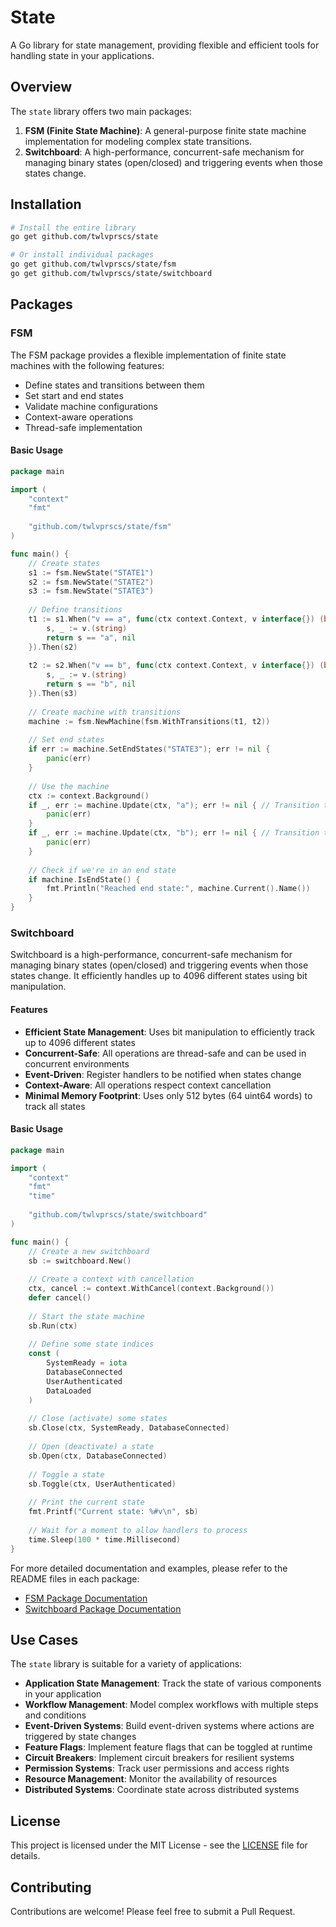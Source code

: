 # State

A Go library for state management, providing flexible and efficient tools for handling state in your applications.

## Overview

The `state` library offers two main packages:

1. **FSM (Finite State Machine)**: A general-purpose finite state machine implementation for modeling complex state transitions.
2. **Switchboard**: A high-performance, concurrent-safe mechanism for managing binary states (open/closed) and triggering events when those states change.

## Installation

```bash
# Install the entire library
go get github.com/twlvprscs/state

# Or install individual packages
go get github.com/twlvprscs/state/fsm
go get github.com/twlvprscs/state/switchboard
```

## Packages

### FSM

The FSM package provides a flexible implementation of finite state machines with the following features:

- Define states and transitions between them
- Set start and end states
- Validate machine configurations
- Context-aware operations
- Thread-safe implementation

#### Basic Usage

```go
package main

import (
    "context"
    "fmt"
    
    "github.com/twlvprscs/state/fsm"
)

func main() {
    // Create states
    s1 := fsm.NewState("STATE1")
    s2 := fsm.NewState("STATE2")
    s3 := fsm.NewState("STATE3")
    
    // Define transitions
    t1 := s1.When("v == a", func(ctx context.Context, v interface{}) (bool, error) {
		s, _ := v.(string)
        return s == "a", nil
    }).Then(s2)
    
    t2 := s2.When("v == b", func(ctx context.Context, v interface{}) (bool, error) {
		s, _ := v.(string)
		return s == "b", nil
    }).Then(s3)
    
    // Create machine with transitions
    machine := fsm.NewMachine(fsm.WithTransitions(t1, t2))
    
    // Set end states
    if err := machine.SetEndStates("STATE3"); err != nil {
		panic(err)
    }
    
    // Use the machine
    ctx := context.Background()
    if _, err := machine.Update(ctx, "a"); err != nil { // Transition to STATE2
		panic(err)
	}
    if _, err := machine.Update(ctx, "b"); err != nil { // Transition to STATE3
		panic(err)
	}
    
    // Check if we're in an end state
    if machine.IsEndState() {
        fmt.Println("Reached end state:", machine.Current().Name())
    }
}
```

### Switchboard

Switchboard is a high-performance, concurrent-safe mechanism for managing binary states (open/closed) and triggering events when those states change. It efficiently handles up to 4096 different states using bit manipulation.

#### Features

- **Efficient State Management**: Uses bit manipulation to efficiently track up to 4096 different states
- **Concurrent-Safe**: All operations are thread-safe and can be used in concurrent environments
- **Event-Driven**: Register handlers to be notified when states change
- **Context-Aware**: All operations respect context cancellation
- **Minimal Memory Footprint**: Uses only 512 bytes (64 uint64 words) to track all states

#### Basic Usage

```go
package main

import (
    "context"
    "fmt"
    "time"
    
    "github.com/twlvprscs/state/switchboard"
)

func main() {
    // Create a new switchboard
    sb := switchboard.New()
    
    // Create a context with cancellation
    ctx, cancel := context.WithCancel(context.Background())
    defer cancel()
    
    // Start the state machine
    sb.Run(ctx)
    
    // Define some state indices
    const (
        SystemReady = iota
        DatabaseConnected
        UserAuthenticated
        DataLoaded
    )
    
    // Close (activate) some states
    sb.Close(ctx, SystemReady, DatabaseConnected)
    
    // Open (deactivate) a state
    sb.Open(ctx, DatabaseConnected)
    
    // Toggle a state
    sb.Toggle(ctx, UserAuthenticated)
    
    // Print the current state
    fmt.Printf("Current state: %#v\n", sb)
    
    // Wait for a moment to allow handlers to process
    time.Sleep(100 * time.Millisecond)
}
```

For more detailed documentation and examples, please refer to the README files in each package:
- [FSM Package Documentation](fsm/README.md)
- [Switchboard Package Documentation](switchboard/README.md)

## Use Cases

The `state` library is suitable for a variety of applications:

- **Application State Management**: Track the state of various components in your application
- **Workflow Management**: Model complex workflows with multiple steps and conditions
- **Event-Driven Systems**: Build event-driven systems where actions are triggered by state changes
- **Feature Flags**: Implement feature flags that can be toggled at runtime
- **Circuit Breakers**: Implement circuit breakers for resilient systems
- **Permission Systems**: Track user permissions and access rights
- **Resource Management**: Monitor the availability of resources
- **Distributed Systems**: Coordinate state across distributed systems

## License

This project is licensed under the MIT License - see the [LICENSE](LICENSE) file for details.

## Contributing

Contributions are welcome! Please feel free to submit a Pull Request.